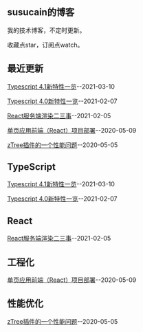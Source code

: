 ## susucain的博客

我的技术博客，不定时更新。

收藏点star，订阅点watch。

## 最近更新
[Typescript 4.1新特性一览](https://github.com/susucain/blog/issues/5)--2021-03-10

[Typescript 4.0新特性一览](https://github.com/susucain/blog/issues/4)--2021-02-07

[React服务端渲染二三事](https://github.com/susucain/blog/issues/3)--2021-02-05

[单页应用前端（React）项目部署](https://github.com/susucain/blog/issues/2)--2020-05-09

[zTree插件的一个性能问题](https://github.com/susucain/blog/issues/1)--2020-05-05

## TypeScript
[Typescript 4.1新特性一览](https://github.com/susucain/blog/issues/5)--2021-03-10

[Typescript 4.0新特性一览](https://github.com/susucain/blog/issues/4)--2021-02-07

## React
[React服务端渲染二三事](https://github.com/susucain/blog/issues/3)--2021-02-05

## 工程化
[单页应用前端（React）项目部署](https://github.com/susucain/blog/issues/2)--2020-05-09

## 性能优化
[zTree插件的一个性能问题](https://github.com/susucain/blog/issues/1)--2020-05-05


